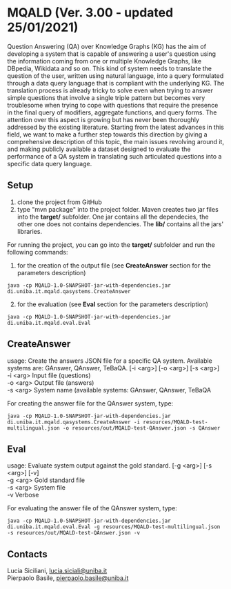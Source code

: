 MQALD (Ver. 3.00 - updated 25/01/2021)
====================

Question Answering (QA) over Knowledge Graphs (KG) has the aim of developing a system that is capable of answering a user's question using the information coming from one or multiple Knowledge Graphs, like DBpedia, Wikidata and so on.
This kind of system needs to translate the question of the user, written using natural language, into a query formulated through a data query language that is compliant with the underlying KG.
The translation process is already tricky to solve even when trying to answer simple questions that involve a single triple pattern but becomes very troublesome when trying to cope with questions that require the presence in the final query of modifiers, aggregate functions, and query forms.
The attention over this aspect is growing but has never been thoroughly addressed by the existing literature.
Starting from the latest advances in this field, we want to make a further step towards this direction by giving a comprehensive description of this topic, the main issues revolving around it, and making publicly available a dataset designed to evaluate the performance of a QA system in translating such articulated questions into a specific data query language. 

Setup
--------

1. clone the project from GitHub
2. type "mvn package" into the project folder. Maven creates two jar files into the **target/** subfolder. One jar contains all the dependecies, the other one does not contains dependencies. The **lib/** contains all the jars' libraries.

For running the project, you can go into the **target/** subfolder and run the following commands:
1. for the creation of the output file (see **CreateAnswer** section for the parameters description)
```
java -cp MQALD-1.0-SNAPSHOT-jar-with-dependencies.jar di.uniba.it.mqald.qasystems.CreateAnswer
```
2. for the evaluation (see **Eval** section for the parameters description)
```
java -cp MQALD-1.0-SNAPSHOT-jar-with-dependencies.jar di.uniba.it.mqald.eval.Eval
```

CreateAnswer
---------------

usage: Create the answers JSON file for a specific QA system. Available systems are: GAnswer, QAnswer, TeBaQA. [-i \<arg\>] [-o \<arg\>] [-s \<arg\>] <br>
 -i \<arg\>   Input file (questions) <br>
 -o \<arg\>   Output file (answers) <br>
 -s \<arg\>   System name (available systems: GAnswer, QAnswer, TeBaQA <br>

For creating the answer file for the QAnswer system, type:
```
java -cp MQALD-1.0-SNAPSHOT-jar-with-dependencies.jar di.uniba.it.mqald.qasystems.CreateAnswer -i resources/MQALD-test-multilingual.json -o resources/out/MQALD-test-QAnswer.json -s QAnswer
```

Eval
-------

usage: Evaluate system output against the gold standard. [-g \<arg\>] [-s \<arg\>] [-v] <br>
 -g \<arg\>   Gold standard file <br>
 -s \<arg\>   System file <br>
 -v         Verbose <br>

For evaluating the answer file of the QAnswer system, type:
```
java -cp MQALD-1.0-SNAPSHOT-jar-with-dependencies.jar di.uniba.it.mqald.eval.Eval -g resources/MQALD-test-multilingual.json -s resources/out/MQALD-test-QAnswer.json -v
```

Contacts
-----------
Lucia Siciliani, lucia.siciali@uniba.it <br>
Pierpaolo Basile, pierpaolo.basile@uniba.it

